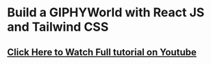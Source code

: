 # Build a GIPHYWorld with React JS and Tailwind CSS
## [Click Here to Watch Full tutorial on Youtube](https://www.youtube.com/watch?v=wtC1_Ea9_wk)


